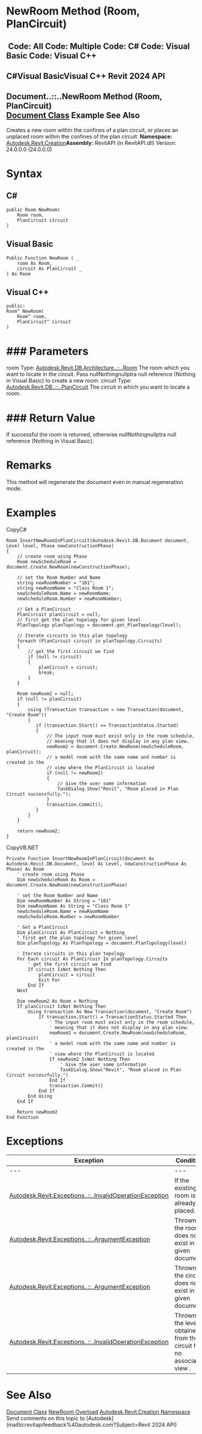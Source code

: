 # NewRoom Method (Room, PlanCircuit)

﻿
 Code: All Code: Multiple Code: C# Code: Visual Basic Code: Visual C++   
---  
C#Visual BasicVisual C++
Revit 2024 API  
---  
Document..::..NewRoom Method (Room, PlanCircuit)  
[Document Class](ab1718f9-45fb-b3d3-827e-32ff81cf929c.md "Document Class") Example See Also  
---  
Creates a new room within the confines of a plan circuit, or places an unplaced room within the confines of the plan circuit. 
**Namespace:** [Autodesk.Revit.Creation](ded320da-058a-4edd-0418-0582389559a7.md "Autodesk.Revit.Creation Namespace")**Assembly:** RevitAPI (in RevitAPI.dll) Version: 24.0.0.0 (24.0.0.0)
# Syntax
C#  
---  
```text
public Room NewRoom(
	Room room,
	PlanCircuit circuit
)
```
  
Visual Basic  
---  
```text
Public Function NewRoom ( _
	room As Room, _
	circuit As PlanCircuit _
) As Room
```
  
Visual C++  
---  
```text
public:
Room^ NewRoom(
	Room^ room, 
	PlanCircuit^ circuit
)
```
  
# ### Parameters
room
    Type: [Autodesk.Revit.DB.Architecture..::..Room](75c9d2c7-a402-ea8b-9e7c-f8bc3510bbd5.md "Room Class") The room which you want to locate in the circuit. Pass nullNothingnullptra null reference (Nothing in Visual Basic) to create a new room. 
circuit
    Type: [Autodesk.Revit.DB..::..PlanCircuit](9fdb77cb-c579-1cbd-71de-01f06a18ea3a.md "PlanCircuit Class") The circuit in which you want to locate a room. 
# ### Return Value
If successful the room is returned, otherwise nullNothingnullptra null reference (Nothing in Visual Basic). 
# Remarks
This method will regenerate the document even in manual regeneration mode. 
# Examples
CopyC#
```text
Room InsertNewRoomInPlanCircuit(Autodesk.Revit.DB.Document document, Level level, Phase newConstructionPhase)
{
    // create room using Phase
    Room newScheduleRoom = document.Create.NewRoom(newConstructionPhase);

    // set the Room Number and Name
    string newRoomNumber = "101";
    string newRoomName = "Class Room 1";
    newScheduleRoom.Name = newRoomName;
    newScheduleRoom.Number = newRoomNumber;

    // Get a PlanCircuit
    PlanCircuit planCircuit = null;
    // first get the plan topology for given level
    PlanTopology planTopology = document.get_PlanTopology(level);

    // Iterate circuits in this plan topology
    foreach (PlanCircuit circuit in planTopology.Circuits)
    {
        // get the first circuit we find
        if (null != circuit)
        {
            planCircuit = circuit;
            break;
        }
    }

    Room newRoom2 = null;
    if (null != planCircuit)
    {
        using (Transaction transaction = new Transaction(document, "Create Room"))
        {
           if (transaction.Start() == TransactionStatus.Started)
           {
               // The input room must exist only in the room schedule, 
               // meaning that it does not display in any plan view.
               newRoom2 = document.Create.NewRoom(newScheduleRoom, planCircuit);
               // a model room with the same name and number is created in the 
               // view where the PlanCircuit is located
               if (null != newRoom2)
               {
                   // Give the user some information
                   TaskDialog.Show("Revit", "Room placed in Plan Circuit successfully.");
               }
               transaction.Commit();
           }
        }
    }

    return newRoom2;
}
```

CopyVB.NET
```text
Private Function InsertNewRoomInPlanCircuit(document As Autodesk.Revit.DB.Document, level As Level, newConstructionPhase As Phase) As Room
    ' create room using Phase
    Dim newScheduleRoom As Room = document.Create.NewRoom(newConstructionPhase)

    ' set the Room Number and Name
    Dim newRoomNumber As String = "101"
    Dim newRoomName As String = "Class Room 1"
    newScheduleRoom.Name = newRoomName
    newScheduleRoom.Number = newRoomNumber

    ' Get a PlanCircuit
    Dim planCircuit As PlanCircuit = Nothing
    ' first get the plan topology for given level
    Dim planTopology As PlanTopology = document.PlanTopology(level)

    ' Iterate circuits in this plan topology
    For Each circuit As PlanCircuit In planTopology.Circuits
        ' get the first circuit we find
        If circuit IsNot Nothing Then
            planCircuit = circuit
            Exit For
        End If
    Next

    Dim newRoom2 As Room = Nothing
    If planCircuit IsNot Nothing Then
        Using transaction As New Transaction(document, "Create Room")
            If transaction.Start() = TransactionStatus.Started Then
                ' The input room must exist only in the room schedule, 
                ' meaning that it does not display in any plan view.
                newRoom2 = document.Create.NewRoom(newScheduleRoom, planCircuit)
                ' a model room with the same name and number is created in the 
                ' view where the PlanCircuit is located
                If newRoom2 IsNot Nothing Then
                    ' Give the user some information
                    TaskDialog.Show("Revit", "Room placed in Plan Circuit successfully.")
                End If
                transaction.Commit()
            End If
        End Using
    End If

    Return newRoom2
End Function
```

# Exceptions
| Exception | Condition |
| --- | --- |
| --- | --- |
| [Autodesk.Revit.Exceptions..::..InvalidOperationException](9e715f03-3884-e539-4dd6-8d7545733adc.md "InvalidOperationException Class") | If the existing room is already placed. |
| [Autodesk.Revit.Exceptions..::..ArgumentException](2e6e4206-97a8-dd4b-df5d-4269f4bb6088.md "ArgumentException Class") | Thrown if the room does not exist in the given document. |
| [Autodesk.Revit.Exceptions..::..ArgumentException](2e6e4206-97a8-dd4b-df5d-4269f4bb6088.md "ArgumentException Class") | Thrown if the circuit does not exist in the given document. |
| [Autodesk.Revit.Exceptions..::..InvalidOperationException](9e715f03-3884-e539-4dd6-8d7545733adc.md "InvalidOperationException Class") | Thrown if the level obtained from the circuit has no associated view . |

# See Also
[Document Class](ab1718f9-45fb-b3d3-827e-32ff81cf929c.md "Document Class")
[NewRoom Overload](f057ddd6-b007-0f98-5837-f16845e01e00.md "NewRoom Method")
[Autodesk.Revit.Creation Namespace](ded320da-058a-4edd-0418-0582389559a7.md "Autodesk.Revit.Creation Namespace")
Send comments on this topic to [Autodesk](mailto:revitapifeedback%40autodesk.com?Subject=Revit 2024 API)